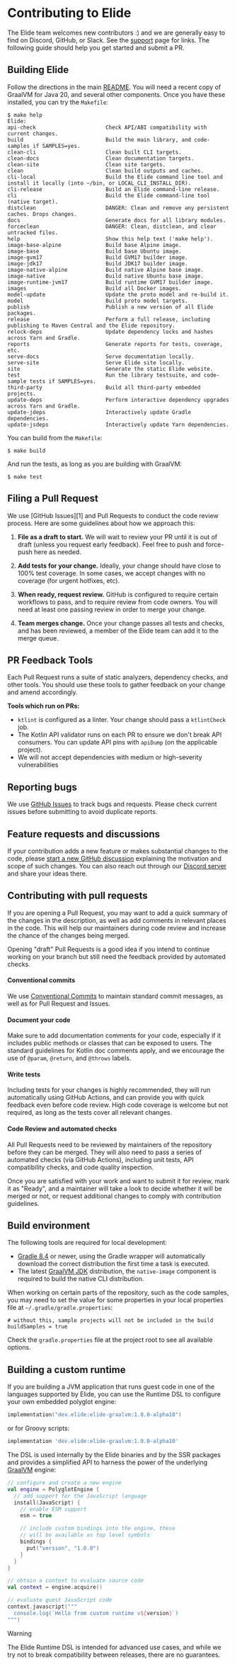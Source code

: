 # Contributing to Elide

The Elide team welcomes new contributors :) and we are generally easy to find on Discord, GitHub, or Slack. See the [support](./SUPPORT.md) page for links.
The following guide should help you get started and submit a PR.

## Building Elide

Follow the directions in the main [README](../README.md). You will need a recent copy of GraalVM for Java 20, and several other components.
Once you have these installed, you can try the `Makefile`:

```
$ make help
Elide:
api-check                      Check API/ABI compatibility with current changes.
build                          Build the main library, and code-samples if SAMPLES=yes.
clean-cli                      Clean built CLI targets.
clean-docs                     Clean documentation targets.
clean-site                     Clean site targets.
clean                          Clean build outputs and caches.
cli-local                      Build the Elide command line tool and install it locally (into ~/bin, or LOCAL_CLI_INSTALL_DIR).
cli-release                    Build an Elide command-line release.
cli                            Build the Elide command-line tool (native target).
distclean                      DANGER: Clean and remove any persistent caches. Drops changes.
docs                           Generate docs for all library modules.
forceclean                     DANGER: Clean, distclean, and clear untracked files.
help                           Show this help text ('make help').
image-base-alpine              Build base Alpine image.
image-base                     Build base Ubuntu image.
image-gvm17                    Build GVM17 builder image.
image-jdk17                    Build JDK17 builder image.
image-native-alpine            Build native Alpine base image.
image-native                   Build native Ubuntu base image.
image-runtime-jvm17            Build runtime GVM17 builder image.
images                         Build all Docker images.
model-update                   Update the proto model and re-build it.
model                          Build proto model targets.
publish                        Publish a new version of all Elide packages.
release                        Perform a full release, including publishing to Maven Central and the Elide repository.
relock-deps                    Update dependency locks and hashes across Yarn and Gradle.
reports                        Generate reports for tests, coverage, etc.
serve-docs                     Serve documentation locally.
serve-site                     Serve Elide site locally.
site                           Generate the static Elide website.
test                           Run the library testsuite, and code-sample tests if SAMPLES=yes.
third-party                    Build all third-party embedded projects.
update-deps                    Perform interactive dependency upgrades across Yarn and Gradle.
update-jdeps                   Interactively update Gradle dependencies.
update-jsdeps                  Interactively update Yarn dependencies.
```

You can build from the `Makefile`:

```
$ make build
```

And run the tests, as long as you are building with GraalVM:

```
$ make test
```

## Filing a Pull Request

We use [GitHub Issues][1] and Pull Requests to conduct the code review process. Here are some guidelines about how we approach this:

1. **File as a draft to start.**
   We will wait to review your PR until it is out of draft (unless you request early feedback). Feel free to push and force-push here as needed.

2. **Add tests for your change.**
   Ideally, your change should have close to 100% test coverage. In some cases, we accept changes with no coverage (for urgent hotfixes, etc).

3. **When ready, request review.**
   GitHub is configured to require certain workflows to pass, and to require review from code owners. You will need at least one passing review in order
   to merge your change.

4. **Team merges change.**
   Once your change passes all tests and checks, and has been reviewed, a member of the Elide team can add it to the merge queue.

## PR Feedback Tools

Each Pull Request runs a suite of static analyzers, dependency checks, and other tools. You should use these tools to gather feedback
on your change and amend accordingly.

**Tools which run on PRs:**

- `ktlint` is configured as a linter. Your change should pass a `ktlintCheck` job.
- The Kotlin API validator runs on each PR to ensure we don't break API consumers. You can update API pins with `apiDump` (on the applicable project).
- We will not accept dependencies with medium or high-severity vulnerabilities

## Reporting bugs

We use [GitHub Issues](https://github.com/elide-dev/elide/issues/new/choose) to track bugs and requests. Please check current issues before submitting to avoid duplicate reports.

## Feature requests and discussions

If your contribution adds a new feature or makes substantial changes to the code, please [start a new GitHub discussion](https://github.com/orgs/elide-dev/discussions/new/choose) explaining the motivation and scope of such changes. You can also reach out through our [Discord server](https://elide.dev/discord) and share your ideas there.

## Contributing with pull requests

If you are opening a Pull Request, you may want to add a quick summary of the changes in the description, as well as add comments in relevant places in the code. This will help our maintainers during code review and increase the chance of the changes being merged.

Opening "draft" Pull Requests is a good idea if you intend to continue working on your branch but still need the feedback provided by automated checks.

#### Conventional commits

We use [Conventional Commits](https://www.conventionalcommits.org/en/v1.0.0/) to maintain standard commit messages, as well as for Pull Request and Issues.

#### Document your code

Make sure to add documentation comments for your code, especially if it includes public methods or classes that can be exposed to users. The standard guidelines for Kotlin doc comments apply, and we encourage the use of `@param`, `@return`, and `@throws` labels.

#### Write tests

Including tests for your changes is highly recommended, they will run automatically using GitHub Actions, and can provide you with quick feedback even before code review. High code coverage is welcome but not required, as long as the tests cover all relevant changes.

#### Code Review and automated checks

All Pull Requests need to be reviewed by maintainers of the repository before they can be merged. They will also need to pass a series of automated checks (via GitHub Actions), including unit tests, API compatibility checks, and code quality inspection.

Once you are satisfied with your work and want to submit it for review, mark it as "Ready", and a maintainer will take a look to decide whether it will be merged or not, or request additional changes to comply with contribution guidelines.

## Build environment

The following tools are required for local development:

- [Gradle 8.4](https://gradle.org/releases/) or newer, using the Gradle wrapper will automatically download the correct distribution the first time a task is executed.
- The latest [GraalVM JDK](https://www.graalvm.org/downloads/) distribution, the `native-image` component is required to build the native CLI distribution.

When working on certain parts of the repository, such as the code samples, you may need to set the value for some properties in your local properties file at `~/.gradle/gradle.properties`:

```properties
# without this, sample projects will not be included in the build
buildSamples = true
```

Check the `gradle.properties` file at the project root to see all available options.

## Building a custom runtime

If you are building a JVM application that runs guest code in one of the languages supported by Elide, you can use the Runtime DSL to configure your own embedded polyglot engine:

```kotlin
implementation("dev.elide:elide-graalvm:1.0.0-alpha10")
```

or for Groovy scripts:

```groovy
implementation 'dev.elide:elide-graalvm:1.0.0-alpha10'
```

The DSL is used internally by the Elide binaries and by the SSR packages and provides a simplified API to harness the power of the underlying [GraalVM](https://graalvm.org) engine:

```kotlin
// configure and create a new engine
val engine = PolyglotEngine {
  // add support for the JavaScript language
  install(JavaScript) {
    // enable ESM support
    esm = true

    // include custom bindings into the engine, these
    // will be available as top level symbols
    bindings {
      put("version", "1.0.0")
    }
  }
}

// obtain a context to evaluate source code
val context = engine.acquire()

// evaluate guest JavaScript code
context.javascript("""
  console.log(`Hello from custom runtime v${version}`)
""")
```

> [!WARNING]
> The Elide Runtime DSL is intended for advanced use cases, and while we try not to break compatibility between releases, there are no guarantees.
